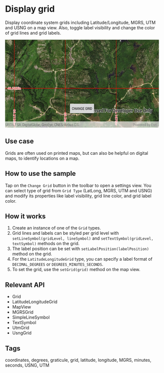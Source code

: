 # Display grid

Display coordinate system grids including Latitude/Longitude, MGRS, UTM and USNG on a map view. Also, toggle label visibility and change the color of grid lines and grid labels.

![Image of display grid](display-grid.png)

## Use case

Grids are often used on printed maps, but can also be helpful on digital maps, to identify locations on a map.

## How to use the sample

Tap on the `Change Grid` button in the toolbar to open a settings view. You can select type of grid from `Grid Type` (LatLong, MGRS, UTM and USNG) and modify its properties like label visibility, grid line color, and grid label color.

## How it works

1. Create an instance of one of the `Grid` types.
2. Grid lines and labels can be styled per grid level with `setLineSymbol(gridLevel, lineSymbol)` and `setTextSymbol(gridLevel, textSymbol)` methods on the grid.
3. The label position can be set with `setLabelPosition(labelPosition)` method on the grid.
4. For the `LatitudeLongitudeGrid` type, you can specify a label format of `DECIMAL_DEGREES` or `DEGREES_MINUTES_SECONDS`.
5. To set the grid, use the `setGrid(grid)` method on the map view.

## Relevant API

* Grid
* LatitudeLongitudeGrid
* MapView
* MGRSGrid
* SimpleLineSymbol
* TextSymbol
* UtmGrid
* UsngGrid

## Tags

coordinates, degrees, graticule, grid, latitude, longitude, MGRS, minutes, seconds, USNG, UTM
